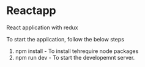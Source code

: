 # Reactapp
React application with redux

To start the application, follow the below steps
1. npm install - To install tehrequire node packages
2. npm run dev - To start the developemnt server.
